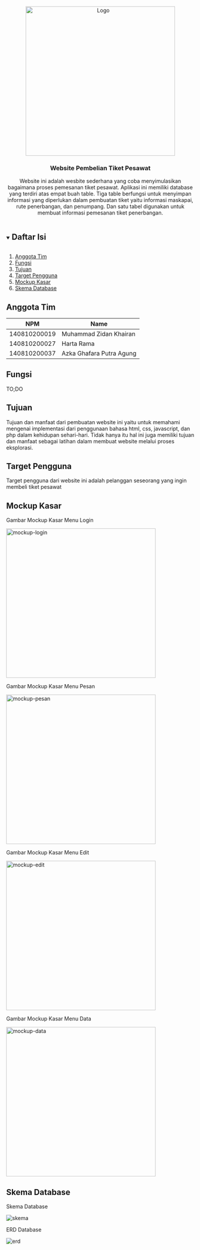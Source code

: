 <!-- Logo Proyek -->
<br />
<p align="center">
  <a href="https://github.com/github_username/repo_name">
    <img src="gambar/logo.jpg" alt="Logo" height="400">
  </a>

  <h3 align="center">Website Pembelian Tiket Pesawat</h3>

  <p align="center">
    Website ini adalah wesbite sederhana yang coba menyimulasikan bagaimana proses pemesanan tiket pesawat. Aplikasi ini memiliki database yang terdiri atas empat buah table. Tiga table berfungsi untuk menyimpan informasi yang diperlukan dalam pembuatan tiket yaitu informasi maskapai, rute penerbangan, dan penumpang. Dan satu tabel digunakan untuk membuat informasi pemesanan tiket penerbangan.
  </p>
</p>

<!-- Daftar Isi -->
<details open="open">
  <summary><h2 style="display: inline-block">Daftar Isi</h2></summary>
  <ol>
    <li><a href="#anggota-tim">Anggota Tim</a></li>
    <li><a href="#fungsi">Fungsi</a></li>
    <li><a href="#tujuan">Tujuan</a></li>
    <li><a href="#target-pengguna">Target Pengguna</a></li>
    <li><a href="#mockup-kasar">Mockup Kasar</a></li>
    <li><a href="#skema-database">Skema Database</a></li>
  </ol>
</details>

<!-- Anggota Tim -->
## Anggota Tim
| NPM           | Name                      |
| ------------- |---------------------------|
| 140810200019  | Muhammad Zidan Khairan    |
| 140810200027  | Harta Rama                |
| 140810200037  | Azka Ghafara Putra Agung  |

<!-- Fungsi -->
## Fungsi

TO;DO

<!-- Tujuan -->
## Tujuan

Tujuan dan manfaat dari pembuatan website ini yaitu untuk memahami mengenai implementasi dari penggunaan bahasa html, css, javascript, dan php dalam kehidupan sehari-hari. Tidak hanya itu hal ini juga memiliki tujuan dan manfaat sebagai latihan dalam membuat website melalui proses eksplorasi.

<!-- Target Pengguna -->
## Target Pengguna

Target pengguna dari website ini adalah pelanggan seseorang yang ingin membeli tiket pesawat

<!-- Mockup Kasar -->
## Mockup Kasar

Gambar Mockup Kasar Menu Login<br>

<img src="gambar/mockup_menulogin.jpg" alt="mockup-login" height="400">

Gambar Mockup Kasar Menu Pesan<br>

<img src="gambar/mockup_menupesan.jpg" alt="mockup-pesan" height="400">

Gambar Mockup Kasar Menu Edit<br>

<img src="gambar/mockup_menuedit.jpg" alt="mockup-edit" height="400">

Gambar Mockup Kasar Menu Data<br>

<img src="gambar/mockup_menudata.jpg" alt="mockup-data" height="400">

<!-- Skema Database -->
## Skema Database

Skema Database

<img src="gambar/skema_database.png" alt="skema" weight="750">

ERD Database

<img src="gambar/erd.png" alt="erd" weight="750">
